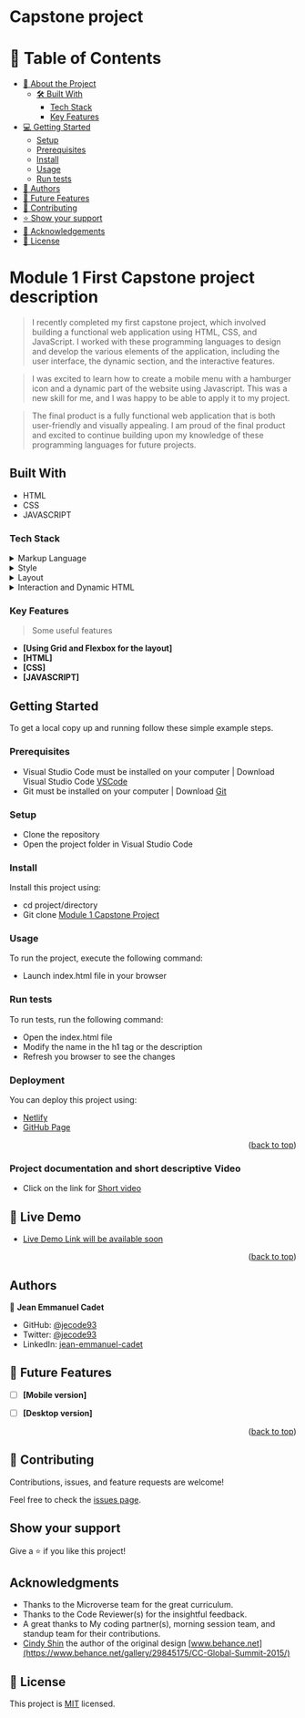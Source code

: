 # Capstone project


# 📗 Table of Contents

- [📖 About the Project](#about-project)
  - [🛠 Built With](#built-with)
    - [Tech Stack](#tech-stack)
    - [Key Features](#key-features)
- [💻 Getting Started](#getting-started)
  - [Setup](#setup)
  - [Prerequisites](#prerequisites)
  - [Install](#install)
  - [Usage](#usage)
  - [Run tests](#run-tests)
- [👥 Authors](#authors)
- [🔭 Future Features](#future-features)
- [🤝 Contributing](#contributing)
- [⭐️ Show your support](#support)
- [🙏 Acknowledgements](#acknowledgements)
- [📝 License](#license)



# Module 1 First Capstone project description

> I recently completed my first capstone project, which involved building a functional web application using HTML, CSS, and JavaScript. I worked with these programming languages to design and develop the various elements of the application, including the user interface, the dynamic section, and the interactive features.

> I was excited to learn how to create a mobile menu with a hamburger icon and a dynamic part of the website using Javascript. This was a new skill for me, and I was happy to be able to apply it to my project.

> The final product is a fully functional web application that is both user-friendly and visually appealing. I am proud of the final product and excited to continue building upon my knowledge of these programming languages for future projects.


## Built With

- HTML
- CSS
- JAVASCRIPT

### Tech Stack <a name="tech-stack"></a>

> 

<details>
  <summary>Markup Language</summary>
  <ul>
    <li><a href="https://developer.mozilla.org/en-US/docs/Web/HTML">HTML</a></li>
  </ul>
</details>

<details>
<summary>Style</summary>
  <ul>
    <li><a href="https://developer.mozilla.org/en-US/docs/Web/CSS">CSS</a></li>
  </ul>
</details>

<details>
<summary>Layout</summary>
  <ul>
    <li><a href="https://developer.mozilla.org/en-US/docs/Learn/CSS/CSS_layout/Grids">Grid</a></li>
    <li><a href="https://developer.mozilla.org/en-US/docs/Learn/CSS/CSS_layout/Flexbox">Flexbox</a></li>
  </ul>
</details>

<details>
<summary>Interaction and Dynamic HTML</summary>
  <ul>
    <li><a href="https://developer.mozilla.org/en-US/docs/Learn/JavaScript">Javascript</a></li>
  </ul>
</details>

### Key Features <a name="key-features"></a>

> Some useful features

- **[Using Grid and Flexbox for the layout]**
- **[HTML]**
- **[CSS]**
- **[JAVASCRIPT]**


<!-- LIVE DEMO -->

## Getting Started

To get a local copy up and running follow these simple example steps.

### Prerequisites
- Visual Studio Code must be installed on your computer | Download Visual Studio Code [VSCode](https://code.visualstudio.com/)
- Git must be installed on your computer | Download [Git](https://git-scm.com/downloads)

### Setup
- Clone the repository
- Open the project folder in Visual Studio Code

### Install

Install this project using:

- cd project/directory
- Git clone [Module 1 Capstone Project](https://github.com/jecode93/first-module-capstone-project.git)

### Usage

To run the project, execute the following command:

- Launch index.html file in your browser


### Run tests

To run tests, run the following command:

- Open the index.html file
- Modify the name in the h1 tag or the description
- Refresh you browser to see the changes

### Deployment

You can deploy this project using:

- [Netlify](https://www.netlify.com/)
- [GitHub Page](https://pages.github.com/)

<p align="right">(<a href="#readme-top">back to top</a>)</p>

### Project documentation and short descriptive Video

- Click on the link for [Short video](https://www.loom.com/share/023a8b7c06d44473acfe5079efe04975?sid=bbc06854-132d-4726-b26f-2a178992ad75)

<!-- LIVE DEMO -->

## 🚀 Live Demo <a name="live-demo"></a>

- [Live Demo Link will be available soon]()

<p align="right">(<a href="#readme-top">back to top</a>)</p>


## Authors


👤 **Jean Emmanuel Cadet**

- GitHub: [@jecode93](https://github.com/jecode93)
- Twitter: [@jecode93](https://twitter.com/jecode93)
- LinkedIn: [jean-emmanuel-cadet](https://www.linkedin.com/in/jean-emmanuel-cadet/)


<!-- FUTURE FEATURES -->

## 🔭 Future Features <a name="future-features"></a>

- [ ] **[Mobile version]**
- [ ] **[Desktop version]**


<p align="right">(<a href="#readme-top">back to top</a>)</p>



## 🤝 Contributing

Contributions, issues, and feature requests are welcome!

Feel free to check the [issues page](../../issues/).

## Show your support

Give a ⭐️ if you like this project!

## Acknowledgments

- Thanks to the Microverse team for the great curriculum.
- Thanks to the Code Reviewer(s) for the insightful feedback.
- A great thanks to My coding partner(s), morning session team, and standup team for their contributions.
- [Cindy Shin](https://www.behance.net/adagio07) the author of the original design [www.behance.net](https://www.behance.net/gallery/29845175/CC-Global-Summit-2015/)

## 📝 License

This project is [MIT](./MIT.md) licensed.